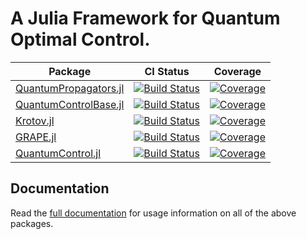 # A Julia Framework for Quantum Optimal Control.

| Package | CI Status | Coverage |
| --- | --- | --- |
|[QuantumPropagators.jl](https://github.com/JuliaQuantumControl/QuantumPropagators.jl) | [![Build Status](https://github.com/JuliaQuantumControl/QuantumPropagators.jl/workflows/CI/badge.svg)](https://github.com/JuliaQuantumControl/QuantumPropagators.jl/actions) | [![Coverage](https://codecov.io/gh/JuliaQuantumControl/QuantumPropagators.jl/branch/master/graph/badge.svg)](https://codecov.io/gh/JuliaQuantumControl/QuantumPropagators.jl) |
|[QuantumControlBase.jl](https://github.com/JuliaQuantumControl/QuantumControlBase.jl) | [![Build Status](https://github.com/JuliaQuantumControl/QuantumControlBase.jl/workflows/CI/badge.svg)](https://github.com/JuliaQuantumControl/QuantumControlBase.jl/actions) | [![Coverage](https://codecov.io/gh/JuliaQuantumControl/QuantumControlBase.jl/branch/master/graph/badge.svg)](https://codecov.io/gh/JuliaQuantumControl/QuantumControlBase.jl) |
|[Krotov.jl](https://github.com/JuliaQuantumControl/Krotov.jl) | [![Build Status](https://github.com/JuliaQuantumControl/Krotov.jl/workflows/CI/badge.svg)](https://github.com/JuliaQuantumControl/Krotov.jl/actions) | [![Coverage](https://codecov.io/gh/JuliaQuantumControl/Krotov.jl/branch/master/graph/badge.svg)](https://codecov.io/gh/JuliaQuantumControl/Krotov.jl) |
|[GRAPE.jl](https://github.com/JuliaQuantumControl/GRAPE.jl) | [![Build Status](https://github.com/JuliaQuantumControl/GRAPE.jl/workflows/CI/badge.svg)](https://github.com/JuliaQuantumControl/GRAPE.jl/actions) | [![Coverage](https://codecov.io/gh/JuliaQuantumControl/GRAPE.jl/branch/master/graph/badge.svg)](https://codecov.io/gh/JuliaQuantumControl/GRAPE.jl) |
|[QuantumControl.jl](https://github.com/JuliaQuantumControl/QuantumControl.jl) | [![Build Status](https://github.com/JuliaQuantumControl/QuantumControl.jl/workflows/CI/badge.svg)](https://github.com/JuliaQuantumControl/QuantumControl.jl/actions) | [![Coverage](https://codecov.io/gh/JuliaQuantumControl/QuantumControl.jl/branch/master/graph/badge.svg)](https://codecov.io/gh/JuliaQuantumControl/QuantumControl.jl) |

## Documentation

Read the [full documentation](https://juliaquantumcontrol.github.io/QuantumControl.jl/) for usage information on all of the above packages.
